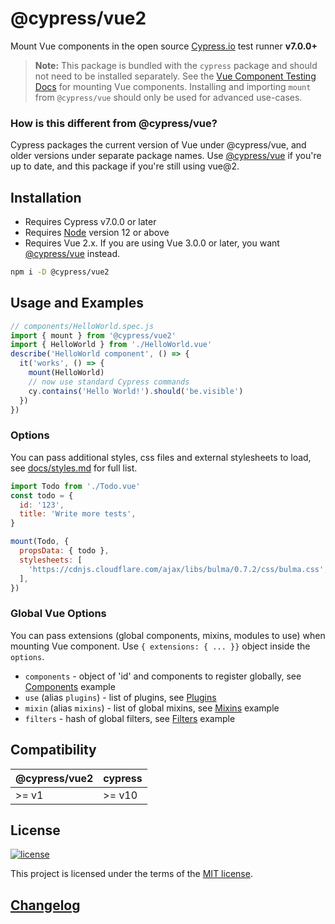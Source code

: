 # @cypress/vue2

Mount Vue components in the open source [Cypress.io](https://www.cypress.io/) test runner **v7.0.0+**

> **Note:** This package is bundled with the `cypress` package and should not need to be installed separately. See the [Vue Component Testing Docs](https://docs.cypress.io/guides/component-testing/quickstart-vue#Configuring-Component-Testing) for mounting Vue components. Installing and importing `mount` from `@cypress/vue` should only be used for advanced use-cases.

### How is this different from @cypress/vue?
Cypress packages the current version of Vue under @cypress/vue, and older versions under separate package names. Use [@cypress/vue](https://github.com/cypress-io/cypress/tree/develop/npm/vue) if you're up to date, and this package if you're still using vue@2.

## Installation

- Requires Cypress v7.0.0 or later
- Requires [Node](https://nodejs.org/en/) version 12 or above
- Requires Vue 2.x. If you are using Vue 3.0.0 or later, you want [@cypress/vue](https://github.com/cypress-io/cypress/tree/develop/npm/vue) instead.

```sh
npm i -D @cypress/vue2
```

## Usage and Examples

```js
// components/HelloWorld.spec.js
import { mount } from '@cypress/vue2'
import { HelloWorld } from './HelloWorld.vue'
describe('HelloWorld component', () => {
  it('works', () => {
    mount(HelloWorld)
    // now use standard Cypress commands
    cy.contains('Hello World!').should('be.visible')
  })
})
```

### Options

You can pass additional styles, css files and external stylesheets to load, see [docs/styles.md](./docs/styles.md) for full list.

```js
import Todo from './Todo.vue'
const todo = {
  id: '123',
  title: 'Write more tests',
}

mount(Todo, {
  propsData: { todo },
  stylesheets: [
    'https://cdnjs.cloudflare.com/ajax/libs/bulma/0.7.2/css/bulma.css',
  ],
})
```

### Global Vue Options

You can pass extensions (global components, mixins, modules to use)
when mounting Vue component. Use `{ extensions: { ... }}` object inside
the `options`.

- `components` - object of 'id' and components to register globally, see [Components](cypress/component/basic/components) example
- `use` (alias `plugins`) - list of plugins, see [Plugins](cypress/component/basic/plugins)
- `mixin` (alias `mixins`) - list of global mixins, see [Mixins](cypress/component/basic/mixins) example
- `filters` - hash of global filters, see [Filters](cypress/component/basic/filters) example

## Compatibility

| @cypress/vue2 | cypress |
| ------------- | ------- |
| >= v1         | >= v10  |

## License

[![license](https://img.shields.io/badge/license-MIT-green.svg)](https://github.com/cypress-io/cypress/blob/master/LICENSE)

This project is licensed under the terms of the [MIT license](/LICENSE).

## [Changelog](CHANGELOG.md)
